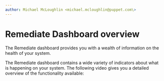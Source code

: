 ```yaml
---
author: Michael McLoughlin <michael.mcloughlin@puppet.com\>
---
```


# Remediate Dashboard overview

The Remediate dashboard provides you with a wealth of information on the health of your system.

The Remediate dashboard contains a wide variety of indicators about what is happening on your system. The following video gives you a detailed overview of the functionality available:



